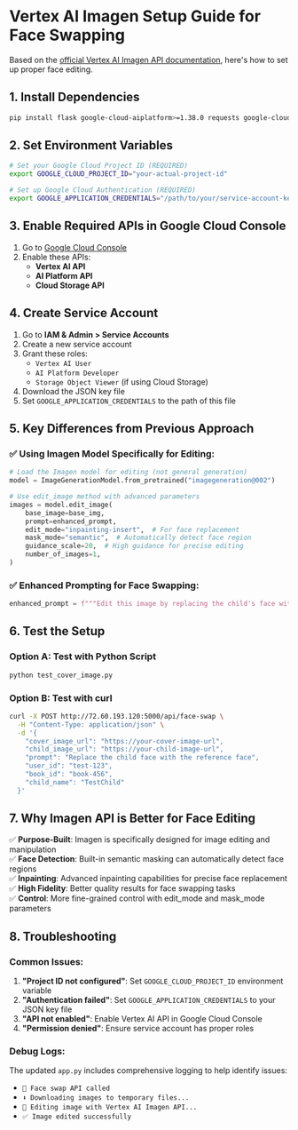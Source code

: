# Vertex AI Imagen Setup Guide for Face Swapping

Based on the [official Vertex AI Imagen API documentation](https://cloud.google.com/vertex-ai/generative-ai/docs/model-reference/imagen-api), here's how to set up proper face editing.

## 1. Install Dependencies
```bash
pip install flask google-cloud-aiplatform>=1.38.0 requests google-cloud-storage
```

## 2. Set Environment Variables
```bash
# Set your Google Cloud Project ID (REQUIRED)
export GOOGLE_CLOUD_PROJECT_ID="your-actual-project-id"

# Set up Google Cloud Authentication (REQUIRED)
export GOOGLE_APPLICATION_CREDENTIALS="/path/to/your/service-account-key.json"
```

## 3. Enable Required APIs in Google Cloud Console
1. Go to [Google Cloud Console](https://console.cloud.google.com)
2. Enable these APIs:
   - **Vertex AI API**
   - **AI Platform API** 
   - **Cloud Storage API**

## 4. Create Service Account
1. Go to **IAM & Admin > Service Accounts**
2. Create a new service account
3. Grant these roles:
   - `Vertex AI User`
   - `AI Platform Developer`
   - `Storage Object Viewer` (if using Cloud Storage)
4. Download the JSON key file
5. Set `GOOGLE_APPLICATION_CREDENTIALS` to the path of this file

## 5. Key Differences from Previous Approach

### ✅ Using Imagen Model Specifically for Editing:
```python
# Load the Imagen model for editing (not general generation)
model = ImageGenerationModel.from_pretrained("imagegeneration@002")

# Use edit_image method with advanced parameters
images = model.edit_image(
    base_image=base_img,
    prompt=enhanced_prompt,
    edit_mode="inpainting-insert",  # For face replacement
    mask_mode="semantic",  # Automatically detect face region  
    guidance_scale=20,  # High guidance for precise editing
    number_of_images=1,
)
```

### ✅ Enhanced Prompting for Face Swapping:
```python
enhanced_prompt = f"""Edit this image by replacing the child's face with the face from the reference image. {prompt} Keep everything else exactly the same - same background, same pose, same clothing, same lighting. Only change the face to match the reference child's face perfectly. Make it look completely natural and realistic."""
```

## 6. Test the Setup

### Option A: Test with Python Script
```bash
python test_cover_image.py
```

### Option B: Test with curl
```bash
curl -X POST http://72.60.193.120:5000/api/face-swap \
  -H "Content-Type: application/json" \
  -d '{
    "cover_image_url": "https://your-cover-image-url",
    "child_image_url": "https://your-child-image-url", 
    "prompt": "Replace the child face with the reference face",
    "user_id": "test-123",
    "book_id": "book-456",
    "child_name": "TestChild"
  }'
```

## 7. Why Imagen API is Better for Face Editing

✅ **Purpose-Built**: Imagen is specifically designed for image editing and manipulation  
✅ **Face Detection**: Built-in semantic masking can automatically detect face regions  
✅ **Inpainting**: Advanced inpainting capabilities for precise face replacement  
✅ **High Fidelity**: Better quality results for face swapping tasks  
✅ **Control**: More fine-grained control with edit_mode and mask_mode parameters

## 8. Troubleshooting

### Common Issues:
1. **"Project ID not configured"**: Set `GOOGLE_CLOUD_PROJECT_ID` environment variable
2. **"Authentication failed"**: Set `GOOGLE_APPLICATION_CREDENTIALS` to your JSON key file
3. **"API not enabled"**: Enable Vertex AI API in Google Cloud Console
4. **"Permission denied"**: Ensure service account has proper roles

### Debug Logs:
The updated `app.py` includes comprehensive logging to help identify issues:
- `🚀 Face swap API called`
- `⬇️ Downloading images to temporary files...`
- `🎨 Editing image with Vertex AI Imagen API...`
- `✅ Image edited successfully`
